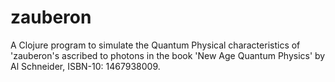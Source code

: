 # zauberon
A Clojure program to simulate the Quantum Physical characteristics of 'zauberon's ascribed to photons in the book 'New Age Quantum Physics' by Al Schneider, ISBN-10: 1467938009.
